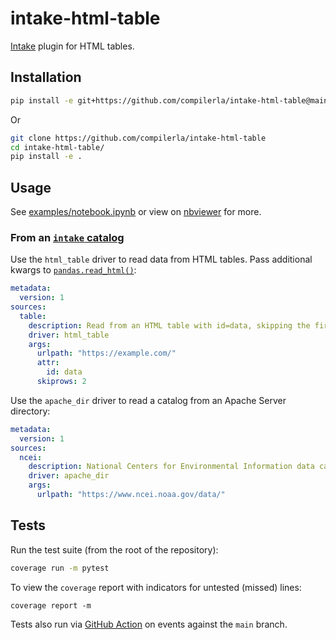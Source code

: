# intake-html-table

[Intake](https://intake.readthedocs.io/) plugin for HTML tables.

## Installation

```bash
pip install -e git+https://github.com/compilerla/intake-html-table@main#egg=intake-html-table
```

Or

```bash
git clone https://github.com/compilerla/intake-html-table
cd intake-html-table/
pip install -e .
```

## Usage

See [examples/notebook.ipynb](./examples/notebook.ipynb) or view on [nbviewer][nbviewer] for more.

### From an [`intake` catalog][intake-cat]

Use the `html_table` driver to read data from HTML tables. Pass additional kwargs to [`pandas.read_html()`][pandas.read_html]:

```yaml
metadata:
  version: 1
sources:
  table:
    description: Read from an HTML table with id=data, skipping the first 2 rows
    driver: html_table
    args:
      urlpath: "https://example.com/"
      attr:
        id: data
      skiprows: 2
```

Use the `apache_dir` driver to read a catalog from an Apache Server directory:

```yaml
metadata:
  version: 1
sources:
  ncei:
    description: National Centers for Environmental Information data catalog
    driver: apache_dir
    args:
      urlpath: "https://www.ncei.noaa.gov/data/"
```

## Tests

Run the test suite (from the root of the repository):

```bash
coverage run -m pytest
```

To view the `coverage` report with indicators for untested (missed) lines:

```
coverage report -m
```

Tests also run via [GitHub Action](./.github/workflows/test.yml) on events against the `main` branch.


[intake-cat]: https://intake.readthedocs.io/en/latest/catalog.html#yaml-format
[nbviewer]: https://nbviewer.jupyter.org/github/compilerla/intake-html-table/blob/main/examples/notebook.ipynb
[pandas.read_html]: https://pandas.pydata.org/pandas-docs/stable/reference/api/pandas.read_html.html?highlight=read_html#pandas.read_html
